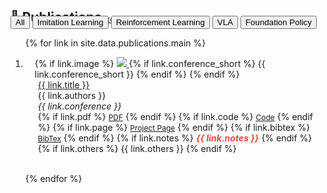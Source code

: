 <h2 id="publications" style="margin: 2px 0px -15px; display: flex; align-items: baseline;">
  📑 Publications
  <small style="font-size: 0.6rem; font-weight: 400; margin-left: 1em;">
    <a href="https://scholar.google.com/citations?hl=zh-CN&user=_kPOfsoAAAAJ" target="_blank" rel="noopener">(Click for full list)</a>
  </small>
</h2>

<div class="publications">
<div id="filters" class="filters">
  <button class="btn active" data-filter="*">All</button>
  <button class="btn" data-filter="Imitation Learning">Imitation Learning</button>
  <button class="btn" data-filter="Reinforcement Learning">Reinforcement Learning</button>
  <button class="btn" data-filter="VLA">VLA</button>
  <button class="btn" data-filter="Foundation Policy">Foundation Policy</button>
  </div>
<ol class="bibliography">

{% for link in site.data.publications.main %}

<li data-tags="{{ link.tags | join: ', ' }}">
<div class="pub-row">
  <div class="col-sm-3 abbr" style="position: relative;padding-right: 15px;padding-left: 15px;">
  {% if link.image %}
  <a href="{% if link.page %}{{ link.page }}{% else %}{{ link.pdf }}{% endif %}" target="_blank" rel="noopener noreferrer">
    <img src="{{ link.image }}" class="teaser img-fluid z-depth-1" style="width=100;height=auto;">
  </a>
  {% if link.conference_short %}
  <abbr class="badge">{{ link.conference_short }}</abbr>
  {% endif %}
  {% endif %}
  </div>
  <div class="col-sm-9" style="position: relative;padding-right: 15px;padding-left: 20px;">
      <div class="title"><a href="{{ link.pdf }}">{{ link.title }}</a></div>
      <div class="author">{{ link.authors }}</div>
      <div class="periodical"><em>{{ link.conference }}</em>
      </div>
    <div class="links">
        {% if link.pdf %}
        <a href="{{ link.pdf }}" class="btn btn-sm z-depth-0" role="button" target="_blank" style="font-size:12px;"><i class="fas fa-file-pdf"></i> PDF</a>
        {% endif %}
        {% if link.code %}
        <a href="{{ link.code }}" class="btn btn-sm z-depth-0" role="button" target="_blank" style="font-size:12px;"><i class="fab fa-github"></i> Code</a>
        {% endif %}
        {% if link.page %}
        <a href="{{ link.page }}" class="btn btn-sm z-depth-0" role="button" target="_blank" style="font-size:12px;"><i class="fas fa-globe"></i> Project Page</a>
        {% endif %}
        {% if link.bibtex %}
        <a href="{{ link.bibtex }}" class="btn btn-sm z-depth-0" role="button" target="_blank" style="font-size:12px;"><i class="fas fa-quote-right"></i> BibTex</a>
        {% endif %}
      {% if link.notes %}
      <strong> <i style="color:#e74d3c">{{ link.notes }}</i></strong>
      {% endif %}
      {% if link.others %}
      {{ link.others }}
      {% endif %}
    </div>
  </div>
</div>
</li>
<br>

{% endfor %}

</ol>
</div>
